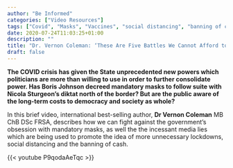 ```yaml
---
author: "Be Informed"
categories: ["Video Resources"]
tags: ["Covid", "Masks", "Vaccines", "social distancing", "banning of cash"]
date: 2020-07-24T11:03:25+01:00
description: ""
title: "Dr. Vernon Coleman: ‘These Are Five Battles We Cannot Afford to Lose'"
draft: false
---
```


**The COVID crisis has given the State unprecedented new powers  which politicians are more than willing to use in order to further  consolidate power. Has Boris Johnson decreed mandatory masks to follow  suite with Nicola Sturgeon’s diktat north of the border? But are the  public aware of the long-term costs to democracy and society as whole?**  

In this brief video, international best-selling author, **Dr Vernon Coleman** MB ChB DSc FRSA, describes how we can fight against the government’s  obsession with mandatory masks, as well the the incessant media lies  which are being used to promote the idea of more unnecessary lockdowns,  social distancing and the banning of cash.  

{{< youtube P9qodaAeTqc >}}

